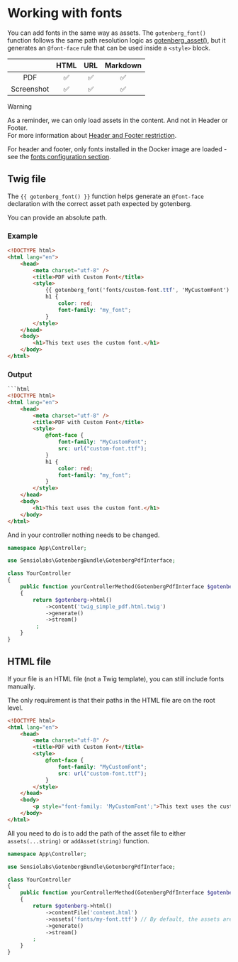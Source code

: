 # Working with fonts

You can add fonts in the same way as assets. The `gotenberg_font()` function follows 
the same path resolution logic as [gotenberg_asset()](assets.md), but it generates an `@font-face`
rule that can be used inside a `<style>` block.

|            |         HTML         |        URL         |      Markdown      |
|:----------:|:--------------------:|:------------------:|:------------------:|
|    PDF     |  :white_check_mark:  | :white_check_mark: | :white_check_mark: |
| Screenshot |  :white_check_mark:  | :white_check_mark: | :white_check_mark: |

> [!WARNING]  
> As a reminder, we can only load assets in the content. And not in Header or Footer.  
> For more information about [Header and Footer restriction](https://gotenberg.dev/docs/routes#header-footer-chromium).
>
> For header and footer, only fonts installed in the Docker image are loaded - 
> see the [fonts configuration section](https://gotenberg.dev/docs/configuration#fonts).

## Twig file

The `{{ gotenberg_font() }}` function helps generate an `@font-face` 
declaration with the correct asset path expected by gotenberg.

You can provide an absolute path.

### Example

```html
<!DOCTYPE html>
<html lang="en">
    <head>
        <meta charset="utf-8" />
        <title>PDF with Custom Font</title>
        <style>
            {{ gotenberg_font('fonts/custom-font.ttf', 'MyCustomFont') }}
            h1 {
                color: red;
                font-family: "my_font";
            }
        </style>
    </head>
    <body>
        <h1>This text uses the custom font.</h1>
    </body>
</html>
```

### Output

```html
```html
<!DOCTYPE html>
<html lang="en">
    <head>
        <meta charset="utf-8" />
        <title>PDF with Custom Font</title>
        <style>
            @font-face {
                font-family: "MyCustomFont";
                src: url("custom-font.ttf");
            }
            h1 {
                color: red;
                font-family: "my_font";
            }
        </style>
    </head>
    <body>
        <h1>This text uses the custom font.</h1>
    </body>
</html>
```

And in your controller nothing needs to be changed.

```php
namespace App\Controller;

use Sensiolabs\GotenbergBundle\GotenbergPdfInterface;

class YourController
{
    public function yourControllerMethod(GotenbergPdfInterface $gotenberg): Response
    {
        return $gotenberg->html()
            ->content('twig_simple_pdf.html.twig')
            ->generate()
            ->stream()
         ;
    }
}
```

## HTML file

If your file is an HTML file (not a Twig template), you can still include 
fonts manually.

The only requirement is that their paths in the HTML file are on the root level.

```html
<!DOCTYPE html>
<html lang="en">
    <head>
        <meta charset="utf-8" />
        <title>PDF with Custom Font</title>
        <style>
            @font-face {
                font-family: "MyCustomFont";
                src: url("custom-font.ttf");
            }
        </style>
    </head>
    <body>
        <p style="font-family: 'MyCustomFont';">This text uses the custom font.</p>
    </body>
</html>
```

All you need to do is to add the path of the asset file to either 
`assets(...string)` or `addAsset(string)` function.

```php
namespace App\Controller;

use Sensiolabs\GotenbergBundle\GotenbergPdfInterface;

class YourController
{
    public function yourControllerMethod(GotenbergPdfInterface $gotenberg): Response
    {
        return $gotenberg->html()
            ->contentFile('content.html')
            ->assets('fonts/my-font.ttf') // By default, the assets are fetch in the `assets` folder of your application.
            ->generate()
            ->stream()
        ;
    }
}
```
